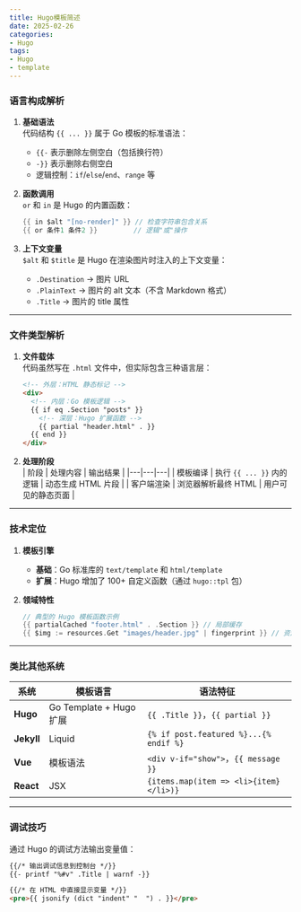 ```yaml
---
title: Hugo模板简述
date: 2025-02-26
categories:
- Hugo
tags:
- Hugo
- template
---
```


### 语言构成解析
1. **基础语法**  
   代码结构 `{{ ... }}` 属于 Go 模板的标准语法：
   - `{{-` 表示删除左侧空白（包括换行符）
   - `-}}` 表示删除右侧空白
   - 逻辑控制：`if`/`else`/`end`、`range` 等

2. **函数调用**  
   `or` 和 `in` 是 Hugo 的内置函数：
   ```go
   {{ in $alt "[no-render]" }} // 检查字符串包含关系
   {{ or 条件1 条件2 }}         // 逻辑"或"操作
   ```

3. **上下文变量**  
   `$alt` 和 `$title` 是 Hugo 在渲染图片时注入的上下文变量：
   - `.Destination` → 图片 URL
   - `.PlainText` → 图片的 alt 文本（不含 Markdown 格式）
   - `.Title` → 图片的 title 属性

---

### 文件类型解析
1. **文件载体**  
   代码虽然写在 `.html` 文件中，但实际包含三种语言层：
   ```html
   <!-- 外层：HTML 静态标记 -->
   <div>
     <!-- 内层：Go 模板逻辑 -->
     {{ if eq .Section "posts" }}
       <!-- 深层：Hugo 扩展函数 -->
       {{ partial "header.html" . }}
     {{ end }}
   </div>
   ```

2. **处理阶段**  
   | 阶段 | 处理内容 | 输出结果 |
   |---|---|---|
   | 模板编译 | 执行 `{{ ... }}` 内的逻辑 | 动态生成 HTML 片段 |
   | 客户端渲染 | 浏览器解析最终 HTML | 用户可见的静态页面 |

---

### 技术定位
1. **模板引擎**  
   - **基础**：Go 标准库的 `text/template` 和 `html/template`
   - **扩展**：Hugo 增加了 100+ 自定义函数（通过 `hugo::tpl` 包）

2. **领域特性**  
   ```go
   // 典型的 Hugo 模板函数示例
   {{ partialCached "footer.html" . .Section }} // 局部缓存
   {{ $img := resources.Get "images/header.jpg" | fingerprint }} // 资源处理
   ```

---

### 类比其他系统
| 系统 | 模板语言 | 语法特征 |
|---|---|---|
| **Hugo** | Go Template + Hugo 扩展 | `{{ .Title }}`，`{{ partial }}` |
| **Jekyll** | Liquid | `{% if post.featured %}...{% endif %}` |
| **Vue** | 模板语法 | `<div v-if="show">`，`{{ message }}` |
| **React** | JSX | `{items.map(item => <li>{item}</li>)}` |

---

### 调试技巧
通过 Hugo 的调试方法输出变量值：
```html
{{/* 输出调试信息到控制台 */}}
{{- printf "%#v" .Title | warnf -}}

{{/* 在 HTML 中直接显示变量 */}}
<pre>{{ jsonify (dict "indent" "  ") . }}</pre>
```